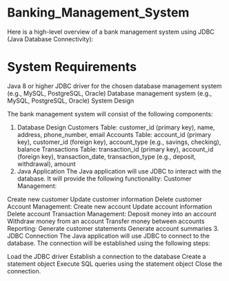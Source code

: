 # Banking_Management_System

Here is a high-level overview of a bank management system using JDBC (Java Database Connectivity):

# System Requirements

Java 8 or higher JDBC driver for the chosen database management system (e.g., MySQL, PostgreSQL, Oracle) Database management system (e.g., MySQL, PostgreSQL, Oracle) System Design

The bank management system will consist of the following components:

1. Database Design Customers Table: customer_id (primary key), name, address, phone_number, email Accounts Table: account_id (primary key), customer_id (foreign key), account_type (e.g., savings, checking), balance Transactions Table: transaction_id (primary key), account_id (foreign key), transaction_date, transaction_type (e.g., deposit, withdrawal), amount
2. Java Application The Java application will use JDBC to interact with the database. It will provide the following functionality:
Customer Management:

Create new customer Update customer information Delete customer Account Management: Create new account Update account information Delete account Transaction Management: Deposit money into an account Withdraw money from an account Transfer money between accounts Reporting: Generate customer statements Generate account summaries 3. JDBC Connection The Java application will use JDBC to connect to the database. The connection will be established using the following steps:

Load the JDBC driver Establish a connection to the database Create a statement object Execute SQL queries using the statement object Close the connection.
